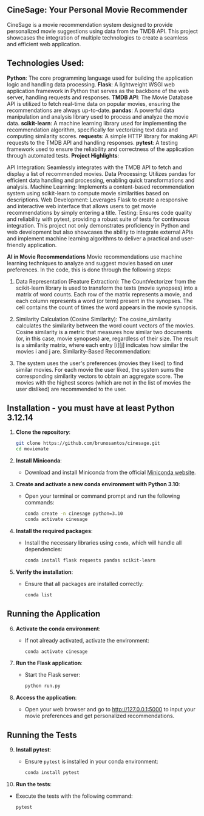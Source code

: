 ## CineSage: Your Personal Movie Recommender
CineSage is a movie recommendation system designed to provide personalized movie suggestions using data from the TMDB API. This project showcases the integration of multiple technologies to create a seamless and efficient web application.

## Technologies Used:

**Python**: The core programming language used for building the application logic and handling data processing. 
**Flask**: A lightweight WSGI web application framework in Python that serves as the backbone of the web server, handling requests and responses. 
**TMDB API**: The Movie Database API is utilized to fetch real-time data on popular movies, ensuring the recommendations are always up-to-date. 
**pandas**: A powerful data manipulation and analysis library used to process and analyze the movie data. 
**scikit-learn**: A machine learning library used for implementing the recommendation algorithm, specifically for vectorizing text data and computing similarity scores. 
**requests**: A simple HTTP library for making API requests to the TMDB API and handling responses. 
**pytest**: A testing framework used to ensure the reliability and correctness of the application through automated tests. 
**Project Highlights**:

API Integration: Seamlessly integrates with the TMDB API to fetch and display a list of recommended movies. Data Processing: Utilizes pandas for efficient data handling and processing, enabling quick transformations and analysis. Machine Learning: Implements a content-based recommendation system using scikit-learn to compute movie similarities based on descriptions. Web Development: Leverages Flask to create a responsive and interactive web interface that allows users to get movie recommendations by simply entering a title. Testing: Ensures code quality and reliability with pytest, providing a robust suite of tests for continuous integration. This project not only demonstrates proficiency in Python and web development but also showcases the ability to integrate external APIs and implement machine learning algorithms to deliver a practical and user-friendly application.

**AI in Movie Recommendations**
Movie recommendations use machine learning techniques to analyze and suggest movies based on user preferences. In the code, this is done through the following steps:

1. Data Representation (Feature Extraction):
The CountVectorizer from the scikit-learn library is used to transform the texts (movie synopses) into a matrix of word counts.
Each row of the matrix represents a movie, and each column represents a word (or term) present in the synopses. The cell contains the count of times the word appears in the movie synopsis.

2. Similarity Calculation (Cosine Similarity):
The cosine_similarity calculates the similarity between the word count vectors of the movies.
Cosine similarity is a metric that measures how similar two documents (or, in this case, movie synopses) are, regardless of their size.
The result is a similarity matrix, where each entry [i][j] indicates how similar the movies i and j are.
Similarity-Based Recommendation:

3. The system uses the user's preferences (movies they liked) to find similar movies.
For each movie the user liked, the system sums the corresponding similarity vectors to obtain an aggregate score.
The movies with the highest scores (which are not in the list of movies the user disliked) are recommended to the user.

## Installation - you must have at least Python 3.12.14

1. **Clone the repository**:
   ```sh
   git clone https://github.com/brunosantos/cinesage.git
   cd moviemate

2. **Install Miniconda**:
   - Download and install Miniconda from the official [Miniconda website](https://docs.conda.io/en/latest/miniconda.html).

3. **Create and activate a new conda environment with Python 3.10**:
   - Open your terminal or command prompt and run the following commands:

     ```sh
     conda create -n cinesage python=3.10
     conda activate cinesage
     ```

4. **Install the required packages**:
   - Install the necessary libraries using `conda`, which will handle all dependencies:

     ```sh
     conda install flask requests pandas scikit-learn
     ```

5. **Verify the installation**:
   - Ensure that all packages are installed correctly:

     ```sh
     conda list
     ```

## Running the Application

6. **Activate the conda environment**:
   - If not already activated, activate the environment:

     ```sh
     conda activate cinesage
     ```

7. **Run the Flask application**:
   - Start the Flask server:

     ```sh
     python run.py
     ```

8. **Access the application**:
   - Open your web browser and go to http://127.0.0.1:5000 to input your movie preferences and get personalized recommendations.

## Running the Tests

9. **Install pytest**:
   - Ensure `pytest` is installed in your conda environment:

     ```sh
     conda install pytest
     ```

10. **Run the tests**:
   - Execute the tests with the following command:

     ```sh
     pytest
     ```
